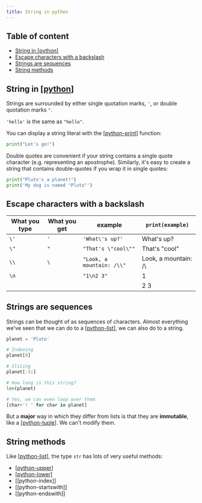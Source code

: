 ```yaml
---
title: String in python
---
```


## Table of content <!-- omit from toc -->

- [String in \[python\]](#string-in-python)
- [Escape characters with a backslash](#escape-characters-with-a-backslash)
- [Strings are sequences](#strings-are-sequences)
- [String methods](#string-methods)

## String in [[python]]

Strings are surrounded by either single quotation marks, `'`, or double
quotation marks `"`.

`'hello'` is the same as `"hello"`.

You can display a string literal with the [[python-print]] function:

```python
print("Let's go!")
```

Double quotes are convenient if your string contains a single quote character
(e.g. representing an apostrophe). Similarly, it's easy to create a string that
contains double-quotes if you wrap it in single quotes:

```python
print("Pluto's a planet!")
print('My dog is named "Pluto"')
```

## Escape characters with a backslash

| What you type | What you get | example                   | `print(example)`      |
| ------------- | ------------ | ------------------------- | --------------------- |
| `\'`          | `'`          | `'What\'s up?'`           | What's up?            |
| `\"`          | `"`          | `"That's \"cool\""`       | That's "cool"         |
| `\\`          | `\`          | `"Look, a mountain: /\\"` | Look, a mountain: /\  |
| `\n`          |              | `"1\n2 3"`                | 1                     |
|               |              |                           | 2 3                   |

## Strings are sequences

Strings can be thought of as sequences of characters. Almost everything we've
seen that we can do to a [[python-list]], we can also do to a string.

```python
planet = 'Pluto'

# Indexing
planet[0]

# Slicing
planet[-3:]

# How long is this string?
len(planet)

# Yes, we can even loop over them
[char+'! ' for char in planet]
```

But a **major** way in which they differ from lists is that they are **immutable**,
like a [[python-tuple]]. We can't modify them.

## String methods

Like [[python-list]], the type `str` has lots of very useful methods:

- [[python-upper]]
- [[python-lower]]
- [[python-index]]
- [[python-startswith]]
- [[python-endswith]]

[//begin]: # "Autogenerated link references for markdown compatibility"
[python]: python.md "Python"
[python-print]: python-print.md "Python print()"
[python-list]: python-list.md "List with python"
[python-tuple]: python-tuple.md "Tuples in Python"
[python-upper]: python-upper.md "upper()"
[python-lower]: ../python-lower.md "lower()"
[//end]: # "Autogenerated link references"
